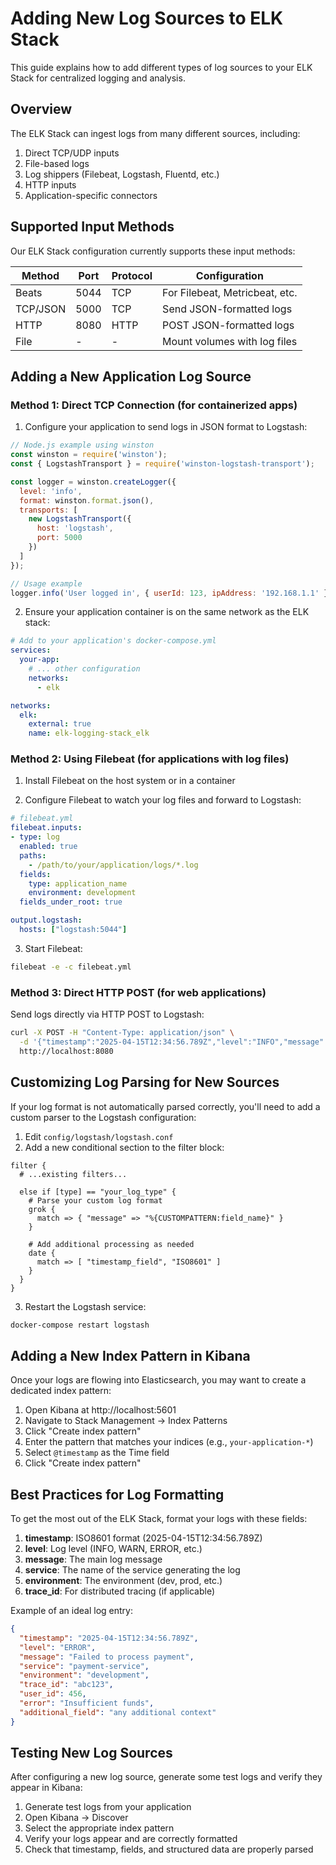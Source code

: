 # Adding New Log Sources to ELK Stack

This guide explains how to add different types of log sources to your ELK Stack for centralized logging and analysis.

## Overview

The ELK Stack can ingest logs from many different sources, including:

1. Direct TCP/UDP inputs
2. File-based logs
3. Log shippers (Filebeat, Logstash, Fluentd, etc.)
4. HTTP inputs
5. Application-specific connectors

## Supported Input Methods

Our ELK Stack configuration currently supports these input methods:

| Method | Port | Protocol | Configuration |
|--------|------|----------|---------------|
| Beats | 5044 | TCP | For Filebeat, Metricbeat, etc. |
| TCP/JSON | 5000 | TCP | Send JSON-formatted logs |
| HTTP | 8080 | HTTP | POST JSON-formatted logs |
| File | - | - | Mount volumes with log files |

## Adding a New Application Log Source

### Method 1: Direct TCP Connection (for containerized apps)

1. Configure your application to send logs in JSON format to Logstash:

```javascript
// Node.js example using winston
const winston = require('winston');
const { LogstashTransport } = require('winston-logstash-transport');

const logger = winston.createLogger({
  level: 'info',
  format: winston.format.json(),
  transports: [
    new LogstashTransport({
      host: 'logstash',
      port: 5000
    })
  ]
});

// Usage example
logger.info('User logged in', { userId: 123, ipAddress: '192.168.1.1' });
```

2. Ensure your application container is on the same network as the ELK stack:

```yaml
# Add to your application's docker-compose.yml
services:
  your-app:
    # ... other configuration
    networks:
      - elk

networks:
  elk:
    external: true
    name: elk-logging-stack_elk
```

### Method 2: Using Filebeat (for applications with log files)

1. Install Filebeat on the host system or in a container

2. Configure Filebeat to watch your log files and forward to Logstash:

```yaml
# filebeat.yml
filebeat.inputs:
- type: log
  enabled: true
  paths:
    - /path/to/your/application/logs/*.log
  fields:
    type: application_name
    environment: development
  fields_under_root: true

output.logstash:
  hosts: ["logstash:5044"]
```

3. Start Filebeat:

```bash
filebeat -e -c filebeat.yml
```

### Method 3: Direct HTTP POST (for web applications)

Send logs directly via HTTP POST to Logstash:

```bash
curl -X POST -H "Content-Type: application/json" \
  -d '{"timestamp":"2025-04-15T12:34:56.789Z","level":"INFO","message":"Test log entry","service":"my-service"}' \
  http://localhost:8080
```

## Customizing Log Parsing for New Sources

If your log format is not automatically parsed correctly, you'll need to add a custom parser to the Logstash configuration:

1. Edit `config/logstash/logstash.conf`
2. Add a new conditional section to the filter block:

```
filter {
  # ...existing filters...
  
  else if [type] == "your_log_type" {
    # Parse your custom log format
    grok {
      match => { "message" => "%{CUSTOMPATTERN:field_name}" }
    }
    
    # Add additional processing as needed
    date {
      match => [ "timestamp_field", "ISO8601" ]
    }
  }
}
```

3. Restart the Logstash service:

```bash
docker-compose restart logstash
```

## Adding a New Index Pattern in Kibana

Once your logs are flowing into Elasticsearch, you may want to create a dedicated index pattern:

1. Open Kibana at http://localhost:5601
2. Navigate to Stack Management → Index Patterns
3. Click "Create index pattern"
4. Enter the pattern that matches your indices (e.g., `your-application-*`)
5. Select `@timestamp` as the Time field
6. Click "Create index pattern"

## Best Practices for Log Formatting

To get the most out of the ELK Stack, format your logs with these fields:

1. **timestamp**: ISO8601 format (2025-04-15T12:34:56.789Z)
2. **level**: Log level (INFO, WARN, ERROR, etc.)
3. **message**: The main log message
4. **service**: The name of the service generating the log
5. **environment**: The environment (dev, prod, etc.)
6. **trace_id**: For distributed tracing (if applicable)

Example of an ideal log entry:

```json
{
  "timestamp": "2025-04-15T12:34:56.789Z",
  "level": "ERROR",
  "message": "Failed to process payment",
  "service": "payment-service",
  "environment": "development",
  "trace_id": "abc123",
  "user_id": 456,
  "error": "Insufficient funds",
  "additional_field": "any additional context"
}
```

## Testing New Log Sources

After configuring a new log source, generate some test logs and verify they appear in Kibana:

1. Generate test logs from your application
2. Open Kibana → Discover
3. Select the appropriate index pattern
4. Verify your logs appear and are correctly formatted
5. Check that timestamp, fields, and structured data are properly parsed